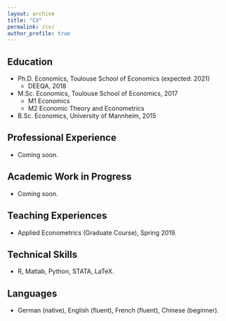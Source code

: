 ```yaml
---
layout: archive
title: "CV"
permalink: /cv/
author_profile: true
---
```



Education
------
* Ph.D. Economics, Toulouse School of Economics (expected: 2021)
  * DEEQA, 2018
* M.Sc. Economics, Toulouse School of Economics, 2017
  * M1 Economics
  * M2 Economic Theory and Econometrics
* B.Sc. Economics, University of Mannheim, 2015

Professional Experience
------
* Coming soon.

Academic Work in Progress
------
* Coming soon.
  
Teaching Experiences
------
* Applied Econometrics (Graduate Course), Spring 2019.
  
Technical Skills
------
* R, Matlab, Python, STATA, LaTeX.

Languages
------
* German (native), English (fluent), French (fluent), Chinese (beginner).
